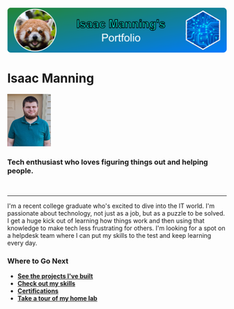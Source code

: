 !["My Portfolo logo"](./logo.png "My Portfolo Logo")


# Isaac Manning

<img src="./_static/photo.jpg" width="100" height="120"/>

### Tech enthusiast who loves figuring things out and helping people.  

<br/>

---

I'm a recent college graduate who's excited to dive into the IT world. I'm passionate about technology, not just as a job, but as a puzzle to be solved. I get a huge kick out of learning how things work and then using that knowledge to make tech less frustrating for others. I'm looking for a spot on a helpdesk team where I can put my skills to the test and keep learning every day.

### Where to Go Next
* [**See the projects I've built**](./projects.md)
* [**Check out my skills**](./skills.md)
* [**Certifications**](./certifications.md)
* [**Take a tour of my home lab**](./home-lab/intro.md)

